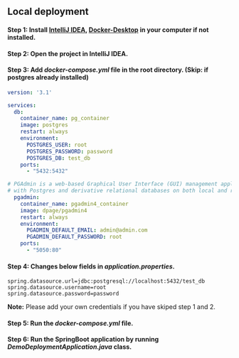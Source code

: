 ## Local deployment

#### Step 1: Install [IntelliJ IDEA](https://www.jetbrains.com/idea/), [Docker-Desktop](https://www.docker.com/) in your computer if not installed. 

#### Step 2: Open the project in IntelliJ IDEA. 

#### Step 3: Add <em>docker-compose.yml</em> file in the root directory. (Skip: if postgres already installed)
``` yml
version: '3.1'

services:
  db:
    container_name: pg_container
    image: postgres
    restart: always
    environment:
      POSTGRES_USER: root
      POSTGRES_PASSWORD: password
      POSTGRES_DB: test_db
    ports:
      - "5432:5432"

# PGAdmin is a web-based Graphical User Interface (GUI) management application used to communicate
# with Postgres and derivative relational databases on both local and remote servers.
  pgadmin:
    container_name: pgadmin4_container
    image: dpage/pgadmin4
    restart: always
    environment:
      PGADMIN_DEFAULT_EMAIL: admin@admin.com
      PGADMIN_DEFAULT_PASSWORD: root
    ports:
      - "5050:80"
```

#### Step 4: Changes below fields in <em>application.properties</em>. 
``` properties
spring.datasource.url=jdbc:postgresql://localhost:5432/test_db
spring.datasource.username=root
spring.datasource.password=password
```
<strong>Note:</strong> Please add your own credentials if you have skiped step 1 and 2.

#### Step 5: Run the <em>docker-compose.yml</em> file.

#### Step 6: Run the SpringBoot application by running <em>DemoDeploymentApplication.java</em> class.
